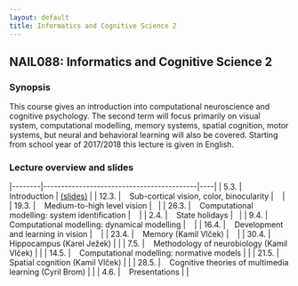 ```yaml
---
layout: default
title: Informatics and Cognitive Science 2
---
```

## NAIL088: Informatics and Cognitive Science 2

### Synopsis

This course gives an introduction into computational neuroscience and cognitive psychology. 
The second term will focus primarily on visual system, computational modelling, memory systems, spatial cognition, motor systems, 
but neural and behavioral learning will also be covered. Starting from school year of 2017/2018 this lecture is given in English. 


### Lecture overview and slides

<!--- #### Wednesday sessions (11:00 - 12:30) -->

|--------|-------------------------------------------|----|
| 5.3.   |  &nbsp;&nbsp; Introduction                 | [\(slides\)](https://u.pcloud.link/publink/show?code=XZbfHfXZEc8VO6Q8yejIEQouO38xeY7WQ8JX) |
| 12.3.  |  &nbsp;&nbsp; Sub-cortical vision, color, binocularity |  &nbsp;&nbsp;   | 
| 19.3.  |  &nbsp;&nbsp; Medium-to-high level vision |&nbsp;&nbsp;   | 
| 26.3.  |  &nbsp;&nbsp; Computational modelling: system identification | &nbsp;&nbsp;  | 
| 2.4.   |  &nbsp;&nbsp; State holidays |&nbsp;&nbsp;   | 
| 9.4.   |  &nbsp;&nbsp; Computational modelling: dynamical modelling | &nbsp;&nbsp; | 
| 16.4.  |  &nbsp;&nbsp; Development and learning in vision | &nbsp;&nbsp; | 
| 23.4.  |  &nbsp;&nbsp; Memory (Kamil Vlček) | &nbsp;&nbsp;  | 
| 30.4.  |  &nbsp;&nbsp; Hippocampus (Karel Ježek) | |
| 7.5.   |  &nbsp;&nbsp; Methodology of neurobiology (Kamil Vlček)  | | 
| 14.5.   |  &nbsp;&nbsp; Computational modelling: normative models  | |
| 21.5.  |  &nbsp;&nbsp; Spatial cognition (Kamil Vlček) | | 
| 28.5.  |  &nbsp;&nbsp; Cognitive theories of multimedia learning (Cyril Brom) | |
| 4.6.  |  &nbsp;&nbsp; Presentations | |


<!---
#### Friday sessions (11:00 - 12:30)

|--------|-------------------------------------------|----|
| 27.3. |  &nbsp;&nbsp; Topographica modelling excercise session 1 | &nbsp;&nbsp; [slides](../assets/slides/LabWork.zip) |
| 3.4. |  &nbsp;&nbsp; Topographica modelling excercise session 2 | |
| 17.4. |  &nbsp;&nbsp; Topographica modelling excercise session 3 | |
| 24.4. |  &nbsp;&nbsp; Topographica modelling excercise session 4 | |

-->